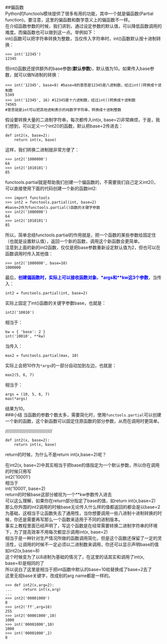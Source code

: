 ##偏函数  
Python的functools模块提供了很多有用的功能，其中一个就是偏函数(Partial function)。要注意，这里的偏函数和数学意义上的偏函数不一样。  
在介绍函数参数的时候，我们讲到，通过设定参数的默认值，可以降低函数调用的难度。而偏函数也可以做到这一点。举例如下：  
int()函数可以把字符串转换为整数，当仅传入字符串时，int()函数默认按十进制转换：  

	>>> int('12345')
	12345  
但int()函数还提供额外的base参数(**默认参数**)，默认值为10。如果传入base参数，就可以做N进制的转换：  

	>>> int('12345', base=8) #base=8的意思是12345是八进制数，经过int()转换成十进制数
	5349
	>>> int('12345', 16) #12345是十六进制数，经过int()转换成十进制数
	74565
	#意思就是int可以把其他进制表示的纯数字字符串，转换成十进制整数
假设要转换大量的二进制字符串，每次都传入int(x, base=2)非常麻烦，于是，我们想到，可以定义一个int2()的函数，默认把base=2传进去：  

	def int2(x, base=2):
	    return int(x, base)
这样，我们转换二进制就非常方便了：

	>>> int2('1000000')
	64
	>>> int2('1010101')
	85  
functools.partial就是帮助我们创建一个偏函数的，不需要我们自己定义int2()，可以直接使用下面的代码创建一个新的函数int2:  

	>>> import functools
	>>> int2 = functools.partial(int, base=2) 
	#base=2作为functools.partial()函数的关键字参数
	>>> int2('1000000')
	64
	>>> int2('1010101')
	85  
所以，简单总结functools.partial的作用就是，把一个函数的某些参数给固定住（也就是设置默认值），返回一个新的函数，调用这个新函数会更简单。  
注意到上面的新的int2函数，仅仅是把base参数重新设定默认值为2，但也可以在函数调用时传入其他值：

	>>> int2('1000000', base=10)
	1000000  
最后，<font color=blue>**创建偏函数时，实际上可以接收函数对象、\*args和\*\*kw这3个参数**</font>，当传入：

	int2 = functools.partial(int, base=2)
实际上固定了int()函数的关键字参数base，也就是：

	int2('10010')
相当于：

	kw = { 'base': 2 }
	int('10010', **kw)  
当传入：
	
	max2 = functools.partial(max, 10)
实际上会把10作为`*args`的一部分自动加到左边，也就是：

	max2(5, 6, 7)
相当于：

	args = (10, 5, 6, 7)
	max(*args)
结果为10。  
###小结
当函数的参数个数太多，需要简化时，使用`functools.partial`可以创建一个新的函数，这个新函数可以固定住原函数的部分参数，从而在调用时更简单。  

//////////////////////////////

	def int2(x, base=2):
	    return int(x, base)
return的时候，为什么不是return int(x,base=2)呢？  

在int2(x, base=2)中其实相当于把base的值指定为一个默认参数，所以你在调用的时候只用写  
int2('10001')  
相当于  
int('10001', base=2)  
return的时候base这部分被视为一个**kw参数传入进去  
可以这么理解，如果你在return部分指定了base的值，如return int(x,base=2)  
那么你外围的int2调用的时候base无论传入什么样的值都返回的都会是以base=2为基础，这相当于让函数失去了通用性，当你想要调用一些八进制十进制转换的时候，你还是需要再写那么一个函数来适用于不同的进制版本。  
事实上教程里面已经声明了，写这个函数是在经常需要转换二进制字符串的环境下，为了提高效率不用每次都显示调用int(x, base=2)  
相当于是一种针对生产情况所做的函数调用简化，但是这个函数还保留了一定的灵活性，让调用的时候不一定必须以二进制数来调用，你还可以显示声明base的值如int2(x,base=8)  
这个时候变为了以8进制为基础的情况了，在这里的话其实和调用了int(x, base=8)是相同的了  
所以说白了这里是相当于把int函数中默认的base=10给替换成了base=2去了  
这里无视base关键字，改成别的arg name都是一样的。  

	>>> def int2(x,arg=2):
	...     return int(x,arg)
	...
	>>> int2('00001000')
	8  
	>>> int2('ff',arg=16)
	255  
	>>> int2('00001000',10)
	1000  
	>>> int('00001000',10)
	1000
	>>> int('00001000',2)
	8